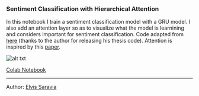 ### Sentiment Classification with Hierarchical Attention
In this notebook I train a sentiment classification model with a GRU model. I also add an attention layer so as to visualize what the model is learnining and considers important for sentiment classification. Code adapted from [here](https://github.com/ilivans/tf-rnn-attention) (thanks to the author for releasing his thesis code). Attention is inspired by this [paper](http://www.aclweb.org/anthology/N16-1174).

![alt txt](https://i.imgur.com/zj3VC48.gif)

[Colab Notebook](https://colab.research.google.com/drive/17yoAP-7TJCozOKg0SEYDGuOF1AMp8Lo6)

---
Author: [Elvis Saravia](https://twitter.com/omarsar0)
